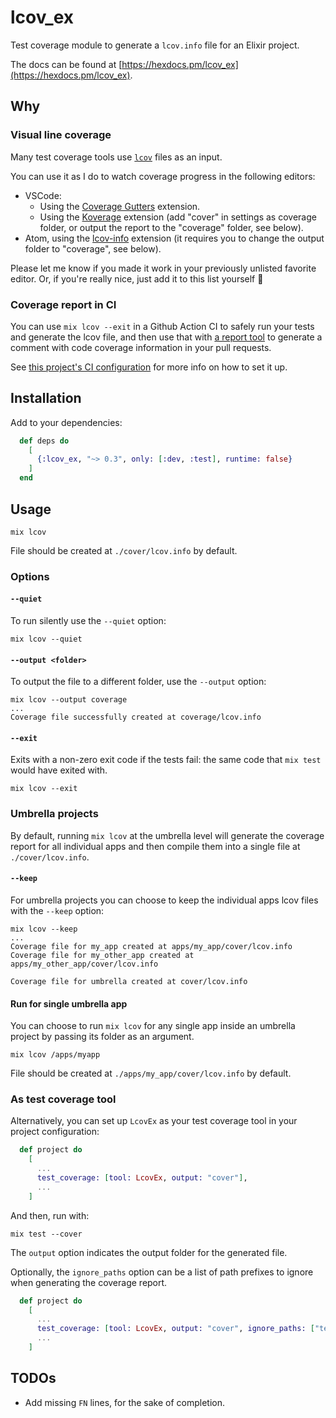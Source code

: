 # lcov_ex

Test coverage module to generate a `lcov.info` file for an Elixir project.

The docs can be found at [https://hexdocs.pm/lcov_ex](https://hexdocs.pm/lcov_ex).

## Why

### Visual line coverage

Many test coverage tools use [`lcov`](https://manpages.debian.org/stretch/lcov/geninfo.1.en.html#FILES) files as an input.

You can use it as I do to watch coverage progress in the following editors:

- VSCode:
  - Using the [Coverage Gutters](https://github.com/ryanluker/vscode-coverage-gutters) extension.
  - Using the [Koverage](https://marketplace.visualstudio.com/items?itemName=tenninebt.vscode-koverage) extension (add "cover" in settings as coverage folder, or output the report to the "coverage" folder, see below).
- Atom, using the [lcov-info](https://atom.io/packages/lcov-info) extension (it requires you to change the output folder to "coverage", see below).

Please let me know if you made it work in your previously unlisted favorite editor. Or, if you're really nice, just add it to this list yourself :slightly_smiling_face:

### Coverage report in CI

You can use `mix lcov --exit` in a Github Action CI to safely run your tests and generate the lcov file, and then use that with [a report tool](https://github.com/marketplace/actions/lcov-pull-request-report) to generate a comment with code coverage information in your pull requests.

See [this project's CI configuration](https://github.com/dariodf/lcov_ex/blob/master/.github/workflows/elixir.yml) for more info on how to set it up.

## Installation

Add to your dependencies:

```elixir
  def deps do
    [
      {:lcov_ex, "~> 0.3", only: [:dev, :test], runtime: false}
    ]
  end
```

## Usage

```shell
mix lcov
```

File should be created at `./cover/lcov.info` by default.

### Options

#### `--quiet`

To run silently use the `--quiet` option:

```shell
mix lcov --quiet
```

#### `--output <folder>`

To output the file to a different folder, use the `--output` option:

```shell
mix lcov --output coverage
...
Coverage file successfully created at coverage/lcov.info
```

#### `--exit`

Exits with a non-zero exit code if the tests fail: the same code that `mix test` would have exited with.

``` shell
mix lcov --exit
```

### Umbrella projects

By default, running `mix lcov` at the umbrella level will generate the coverage report for all individual apps and then compile them into a single file at `./cover/lcov.info`.

#### `--keep`

For umbrella projects you can choose to keep the individual apps lcov files with the `--keep` option:

```shell
mix lcov --keep
...
Coverage file for my_app created at apps/my_app/cover/lcov.info
Coverage file for my_other_app created at apps/my_other_app/cover/lcov.info

Coverage file for umbrella created at cover/lcov.info
```

#### Run for single umbrella app

You can choose to run `mix lcov` for any single app inside an umbrella project by passing its folder as an argument.

```shell
mix lcov /apps/myapp
```

File should be created at `./apps/my_app/cover/lcov.info` by default.

### As test coverage tool

Alternatively, you can set up `LcovEx` as your test coverage tool in your project configuration:

```elixir
  def project do
    [
      ...
      test_coverage: [tool: LcovEx, output: "cover"],
      ...
    ]
```

And then, run with:

```shell
mix test --cover
```

The `output` option indicates the output folder for the generated file.

Optionally, the `ignore_paths` option can be a list of path prefixes to ignore when generating the coverage report.

```elixir
  def project do
    [
      ...
      test_coverage: [tool: LcovEx, output: "cover", ignore_paths: ["test/", "deps/"]]
      ...
    ]
```

## TODOs

- Add missing `FN` lines, for the sake of completion.
